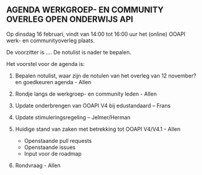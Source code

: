 **AGENDA WERKGROEP- EN COMMUNITY OVERLEG OPEN ONDERWIJS API**
------------------------------------------------------------

Op dinsdag 16 februari, vindt van 14:00 tot 16:00 uur het (online) OOAPI werk- en communityoverleg plaats.

De voorzitter is ....
De notulist is nader te bepalen.

Het voorstel voor de agenda is:

1.  Bepalen notulist, waar zijn de notulen van het overleg van 12 november? en goedkeuren agenda - Allen

2.  Rondje langs de werkgroep- en community leden - Allen

3.  Update onderbrengen van OOAPI V4 bij edustandaard – Frans

4.  Update stimuleringsregeling – Jelmer/Herman

5.  Huidige stand van zaken met betrekking tot OOAPI V4/V4.1 - Allen
    - Openstaande pull requests
    - Openstaande issues 
    - Input voor de roadmap

6.  Rondvraag - Allen

